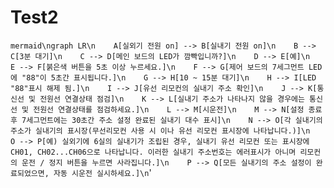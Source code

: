 # Test2

```mermaid\ngraph LR\n    A[실외기 전원 on] --> B[실내기 전원 on]\n    B --> C[3분 대기]\n    C --> D[메인 보드의 LED가 깜빡입니까?]\n    D --> E[예]\n    E --> F[붉은색 버튼을 5초 이상 누르세요.]\n    F --> G[제어 보드의 7세그먼트 LED에 "88"이 5초간 표시됩니다.]\n    G --> H[10 ~ 15분 대기]\n    H --> I[LED "88"표시 해제 됨.]\n    I --> J[유선 리모컨의 실내기 주소 확인]\n    J --> K[통신선 및 전원선 연결상태 점검]\n    K --> L[실내기 주소가 나타나지 않을 경우에는 통신선 및 전원선 연결상태를 점검하세요.]\n    L --> M[시운전]\n    M --> N[설정 종료 후 7세그먼트에는 30초간 주소 설정 완료된 실내기 대수 표시]\n    N --> O[각 실내기의 주소가 실내기의 표시장(무선리모컨 사용 시 이나 유선 리모컨 표시장에 나타납니다.)]\n    O --> P[예) 실외기에 6실의 실내기가 조립된 경우, 실내기 유선 리모컨 또는 표시장에 CH01, CH02...CH06으로 나타납니다. 이러한 실내기 주소번호는 에러표시가 아니며 리모컨의 운전 / 정지 버튼을 누르면 사라집니다.]\n    P --> Q[모든 실내기의 주소 설정이 완료되었으면, 자동 시운전 실시하세요.]\n```'
